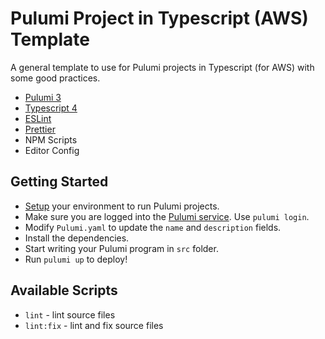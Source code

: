 # Pulumi Project in Typescript (AWS) Template

A general template to use for Pulumi projects in Typescript (for AWS) with some good practices.

- [Pulumi 3](https://pulumi.com/)
- [Typescript 4](https://www.typescriptlang.org/)
- [ESLint](https://eslint.org/)
- [Prettier](https://prettier.io/)
- NPM Scripts
- Editor Config

## Getting Started

- [Setup](https://www.pulumi.com/docs/get-started/aws/begin/) your environment to run Pulumi projects.
- Make sure you are logged into the [Pulumi service](https://app.pulumi.com/). Use `pulumi login`.
- Modify `Pulumi.yaml` to update the `name` and `description` fields.
- Install the dependencies.
- Start writing your Pulumi program in `src` folder.
- Run `pulumi up` to deploy!

## Available Scripts

- `lint` - lint source files
- `lint:fix` - lint and fix source files
